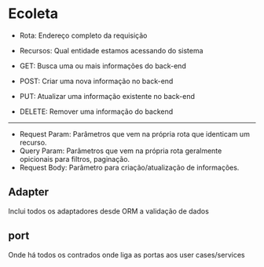 # Ecoleta

- Rota: Endereço completo da requisição

- Recursos: Qual entidade estamos acessando do sistema

- GET: Busca uma ou mais informações do back-end
- POST: Criar uma nova informação no back-end
- PUT: Atualizar uma informação existente no back-end
- DELETE: Remover uma informação do backend

---

- Request Param: Parâmetros que vem na própria rota que identicam um recurso.
- Query Param: Parâmetros que vem na própria rota geralmente opicionais para filtros, paginação.
- Request Body: Parâmetro para criação/atualização de informações.

## Adapter

Inclui todos os adaptadores desde ORM a validação de dados

## port

Onde há todos os contrados onde liga as portas aos user cases/services

